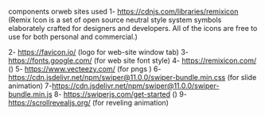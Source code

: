 components orweb sites used
1- https://cdnjs.com/libraries/remixicon (Remix Icon is a set of open source neutral style system symbols 
elaborately crafted for designers and developers. All of the icons are free to use for both personal and commercial.)

2- https://favicon.io/ (logo for web-site window tab)
3- https://fonts.google.com/ (for web site font style)
4- https://remixicon.com/ ()
5- https://www.vecteezy.com/ (for pngs )
6- https://cdn.jsdelivr.net/npm/swiper@11.0.0/swiper-bundle.min.css (for slide animation)
7-https://cdn.jsdelivr.net/npm/swiper@11.0.0/swiper-bundle.min.js 
8- https://swiperjs.com/get-started ()
9- https://scrollrevealjs.org/ (for reveling animation)
